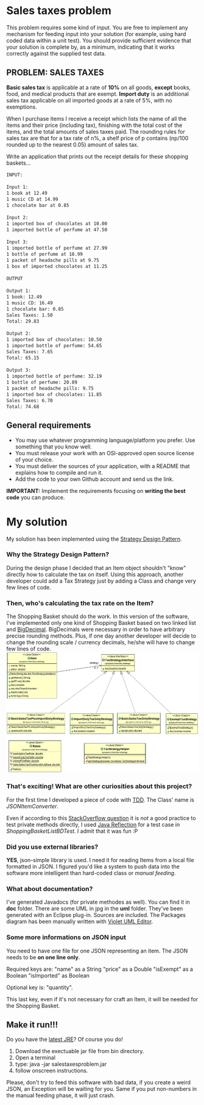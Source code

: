 # Sales taxes problem
This problem requires some kind of input. You are free to implement any mechanism for feeding input into your solution (for example, using hard coded data within a unit test). You should provide sufficient evidence that your solution is complete by, as a minimum, indicating that it works correctly against the supplied test data.

## PROBLEM: SALES TAXES

**Basic sales tax** is applicable at a rate of **10%** on all goods, **except** books, food, and medical products that are exempt. **Import duty** is an additional sales tax applicable on all imported goods at a rate of 5%, with no exemptions.

When I purchase items I receive a receipt which lists the name of all the items and their price (including tax), finishing with the total cost of the items, and the total amounts of sales taxes paid. The rounding rules for sales tax are that for a tax rate of n%, a shelf price of p contains (np/100 rounded up to the nearest 0.05) amount of sales tax.

Write an application that prints out the receipt details for these shopping baskets...

```
INPUT:

Input 1:
1 book at 12.49
1 music CD at 14.99
1 chocolate bar at 0.85

Input 2:
1 imported box of chocolates at 10.00
1 imported bottle of perfume at 47.50

Input 3:
1 imported bottle of perfume at 27.99
1 bottle of perfume at 18.99
1 packet of headache pills at 9.75
1 box of imported chocolates at 11.25

OUTPUT

Output 1:
1 book: 12.49
1 music CD: 16.49
1 chocolate bar: 0.85
Sales Taxes: 1.50
Total: 29.83

Output 2:
1 imported box of chocolates: 10.50
1 imported bottle of perfume: 54.65
Sales Taxes: 7.65
Total: 65.15

Output 3:
1 imported bottle of perfume: 32.19
1 bottle of perfume: 20.89
1 packet of headache pills: 9.75
1 imported box of chocolates: 11.85
Sales Taxes: 6.70
Total: 74.68
```

## General requirements
- You may use whatever programming language/platform you prefer. Use something that you know well.
- You must release your work with an OSI-approved open source license of your choice.
- You must deliver the sources of your application, with a README that explains how to compile and run it.
- Add the code to your own Github account and send us the link.

**IMPORTANT:**  Implement the requirements focusing on **writing the best code** you can produce.

# My solution

My solution has been implemented using the [Strategy Design Pattern](https://en.wikipedia.org/wiki/Strategy_pattern "Strategy Design Pattern").

### Why the Strategy Design Pattern?
During the design phase I decided that an Item object shouldn't "know" directly how to calculate the tax on itself.
Using this approach, another developer could add a Tax Strategy just by adding a Class and change very few lines of code.

### Then, who's calculating the tax rate on the Item?
The Shopping Basket should do the work. In this version of the software, I've implemented only one kind of Shopping Basket based on two linked list and [BigDecimal](https://docs.oracle.com/javase/7/docs/api/java/math/BigDecimal.html "BigDecimal").
BigDecimals were necessary in order to have arbitrary precise rounding methods. Plus, if one day another developer will decide to change the rounding scale / currency decimals, he/she will have to change few lines of code.
![alt text](https://github.com/gittubbs/SalesTaxesProblem/blob/master/uml/strategy.jpg?raw=true)

### That's exciting! What are other curiosities about this project?
For the first time I developed a piece of code with [TDD](https://en.wikipedia.org/wiki/Test-driven_development "TDD"). The Class' name is *JSONItemConverter*.

Even if according to this [StackOverflow question](https://stackoverflow.com/questions/34571/how-do-i-test-a-class-that-has-private-methods-fields-or-inner-classes "StackOverflow question") it is *not* a good practice to test private methods directly, I used [Java Reflection](https://stackoverflow.com/questions/37628/what-is-reflection-and-why-is-it-useful "Java Reflection") for a test case in *ShoppingBasketListBDTest*. I admit that it was fun :P

### Did you use external libraries?
**YES**, json-simple library is used. I need it for reading Items from a local file formatted in JSON. I figured you'd like a system to push data into the software more intelligent than hard-coded class or *manual feeding*.

### What about documentation?
I've generated Javadocs (for private methodes as well). You can find it in **doc** folder.
There are some UML in jpg in the **uml** folder. They've been generated with an Eclipse plug-in. Sources are included.
The Packages diagram has been manually written with [Violet UML Editor](http://alexdp.free.fr/violetumleditor/page.php "... Made by Cay Horstmann...").

### Some more informations on JSON input
You need to have one file for one JSON representing an item.
The JSON needs to be **on one line only**.

Required keys are:
"name" as a String
"price" as a Double
"isExempt" as a Boolean
"isImported" as Boolean

Optional key is:
"quantity".

This last key, even if it's not necessary for craft an Item, it will be needed for the Shopping Basket.
## Make it run!!!
Do you have the [latest JRE](http://www.oracle.com/technetwork/java/javase/downloads/jre8-downloads-2133155.html)?
Of course you do!

1. Download the exectuable jar file from bin directory.
2. Open a terminal
3. type:  java -jar salestaxesproblem.jar
4. follow onscreen instructions.

Please, don't try to feed this software with bad data, if you create a weird JSON, an Exception will be waiting for you.
Same if you put non-numbers in the manual feeding phase, it will just crash.
